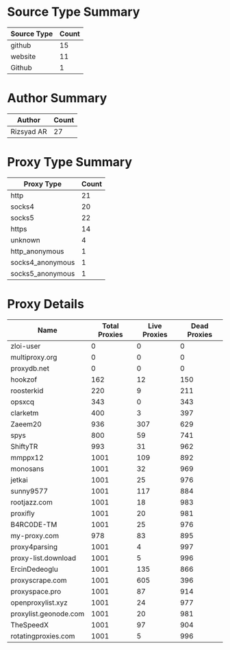 # Source Type Summary

| Source Type | Count |
|-------------|-------|
| github | 15 |
| website | 11 |
| Github | 1 |


# Author Summary

| Author | Count |
|--------|-------|
| Rizsyad AR | 27 |


# Proxy Type Summary

| Proxy Type | Count |
|------------|-------|
| http | 21 |
| socks4 | 20 |
| socks5 | 22 |
| https | 14 |
| unknown | 4 |
| http_anonymous | 1 |
| socks4_anonymous | 1 |
| socks5_anonymous | 1 |


# Proxy Details

| Name | Total Proxies | Live Proxies | Dead Proxies |
|------|---------------|--------------|---------------|
| zloi-user | 0 | 0 | 0 |
| multiproxy.org | 0 | 0 | 0 |
| proxydb.net | 0 | 0 | 0 |
| hookzof | 162 | 12 | 150 |
| roosterkid | 220 | 9 | 211 |
| opsxcq | 343 | 0 | 343 |
| clarketm | 400 | 3 | 397 |
| Zaeem20 | 936 | 307 | 629 |
| spys | 800 | 59 | 741 |
| ShiftyTR | 993 | 31 | 962 |
| mmppx12 | 1001 | 109 | 892 |
| monosans | 1001 | 32 | 969 |
| jetkai | 1001 | 25 | 976 |
| sunny9577 | 1001 | 117 | 884 |
| rootjazz.com | 1001 | 18 | 983 |
| proxifly | 1001 | 20 | 981 |
| B4RC0DE-TM | 1001 | 25 | 976 |
| my-proxy.com | 978 | 83 | 895 |
| proxy4parsing | 1001 | 4 | 997 |
| proxy-list.download | 1001 | 5 | 996 |
| ErcinDedeoglu | 1001 | 135 | 866 |
| proxyscrape.com | 1001 | 605 | 396 |
| proxyspace.pro | 1001 | 87 | 914 |
| openproxylist.xyz | 1001 | 24 | 977 |
| proxylist.geonode.com | 1001 | 20 | 981 |
| TheSpeedX | 1001 | 97 | 904 |
| rotatingproxies.com | 1001 | 5 | 996 |
